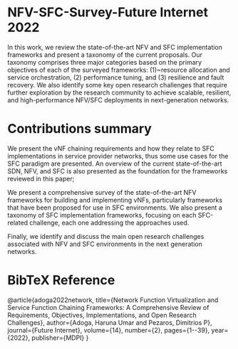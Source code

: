 # NFV-SFC-Survey-Future Internet 2022
In this work, we review the state-of-the-art NFV and SFC implementation frameworks and present a taxonomy of the current proposals. Our taxonomy comprises three major categories based on the primary objectives of each of the surveyed frameworks: (1)~resource allocation and service orchestration, (2) performance tuning, and (3) resilience and fault recovery. We also identify some key open research challenges that require further exploration by the research community to achieve scalable, resilient, and high-performance NFV/SFC deployments in next-generation networks.

# Contributions summary
We present the vNF chaining requirements and how they relate to SFC implementations in service provider networks, thus some use cases for the SFC paradigm are presented. An overview of the current state-of-the-art SDN, NFV, and SFC is also presented as the foundation for the frameworks reviewed in this paper;

We present a comprehensive survey of the state-of-the-art NFV frameworks for building and implementing vNFs, particularly frameworks that have been proposed for use in SFC environments. We also present a taxonomy of SFC implementation frameworks,  focusing on each SFC-related challenge, each one addressing the approaches used.
    
Finally, we identify and discuss the main open research challenges associated with NFV and SFC environments in the next generation networks.


# BibTeX Reference
@article{adoga2022network,
  title={Network Function Virtualization and Service Function Chaining Frameworks: A Comprehensive Review of Requirements, Objectives, Implementations, and Open Research Challenges},
  author={Adoga, Haruna Umar and Pezaros, Dimitrios P},
  journal={Future Internet},
  volume={14},
  number={2},
  pages={1--39},
  year={2022},
  publisher={MDPI}
}
